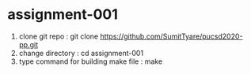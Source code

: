 # assignment-001

1) clone git repo : git clone https://github.com/SumitTyare/pucsd2020-pp.git
2) change directory : cd assignment-001
3) type command for building make file : make